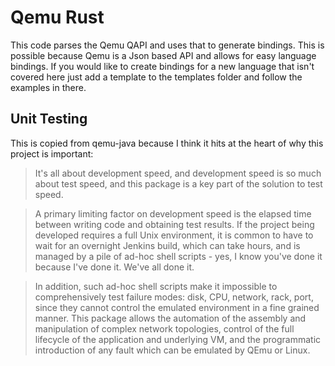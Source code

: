 Qemu Rust
=========

This code parses the Qemu QAPI and uses that to generate bindings.  This is
possible because Qemu is a Json based API and allows for easy language bindings.
If you would like to create bindings for a new language that isn't covered here
just add a template to the templates folder and follow the examples in there.

Unit Testing
------------
This is copied from qemu-java because I think it hits at the heart of why this
project is important:

> It's all about development speed, and development speed is so much about test speed, and this package is a key part of the solution to test speed.

> A primary limiting factor on development speed is the elapsed time between writing code and obtaining test results. If the project being developed requires a full Unix environment, it is common to have to wait for an overnight Jenkins build, which can take hours, and is managed by a pile of ad-hoc shell scripts - yes, I know you've done it because I've done it. We've all done it.

> In addition, such ad-hoc shell scripts make it impossible to comprehensively test failure modes: disk, CPU, network, rack, port, since they cannot control the emulated environment in a fine grained manner. This package allows the automation of the assembly and manipulation of complex network topologies, control of the full lifecycle of the application and underlying VM, and the programmatic introduction of any fault which can be emulated by QEmu or Linux.
